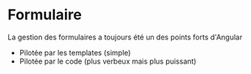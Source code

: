 # Formulaire

La gestion des formulaires a toujours été un des points forts d'Angular

* Pilotée par les templates (simple)
* Pilotée par le code (plus verbeux mais plus puissant)

